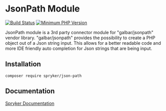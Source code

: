 # JsonPath Module
[![Build Status](https://travis-ci.org/spryker/json-path.svg)](https://travis-ci.org/spryker/json-path)
[![Minimum PHP Version](https://img.shields.io/badge/php-%3E%3D%207.2-8892BF.svg)](https://php.net/)

JsonPath module is a 3rd party connector module for "galbar/jsonpath" vendor library.
"galbar/jsonpath" provides the possibility to create a PHP object out of a Json string input. 
This allows for a better readable code and more IDE friendly auto completion for Json strings that are being input.

## Installation

```
composer require spryker/json-path
```

## Documentation

[Spryker Documentation](https://academy.spryker.com/developing_with_spryker/module_guide/modules.html)

